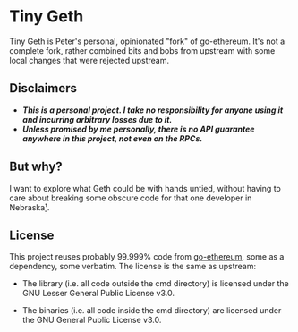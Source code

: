 # Tiny Geth

Tiny Geth is Peter's personal, opinionated "fork" of go-ethereum. It's not a complete fork, rather combined bits and bobs from upstream with some local changes that were rejected upstream.

## Disclaimers

- ***This is a personal project. I take no responsibility for anyone using it and incurring arbitrary losses due to it.***
- ***Unless promised by me personally, there is no API guarantee anywhere in this project, not even on the RPCs.***

## But why?

I want to explore what Geth could be with hands untied, without having to care about breaking some obscure code for that one developer in Nebraska[¹](https://xkcd.com/2347/).

## License

This project reuses probably 99.999% code from [go-ethereum](https://github.com/ethereum/go-ethereum), some as a dependency, some verbatim. The license is the same as upstream:

- The library (i.e. all code outside the cmd directory) is licensed under the GNU Lesser General Public License v3.0.

- The binaries (i.e. all code inside the cmd directory) are licensed under the GNU General Public License v3.0.
